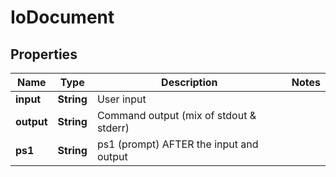 

# IoDocument


## Properties

| Name | Type | Description | Notes |
|------------ | ------------- | ------------- | -------------|
|**input** | **String** | User input |  |
|**output** | **String** | Command output (mix of stdout &amp; stderr) |  |
|**ps1** | **String** | ps1 (prompt) AFTER the input and output |  |



